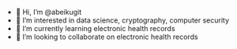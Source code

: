- 👋 Hi, I’m @abeikugit
- 👀 I’m interested in data science, cryptography, computer security
- 🌱 I’m currently learning electronic health records
- 💞️ I’m looking to collaborate on electronic health records

<!---
abeikugit/abeikugit is a ✨ special ✨ repository because its `README.md` (this file) appears on your GitHub profile.
You can click the Preview link to take a look at your changes.
--->
